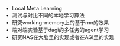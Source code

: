 * Local Meta Learning
* 测试与对比不同的本地学习算法
* 研究working-memory上的基于rnn的效果
* 端对端实验基于dagi的多任务的agent学习
* 研究NAS在大脑里的实现或者在AGI里的实现

